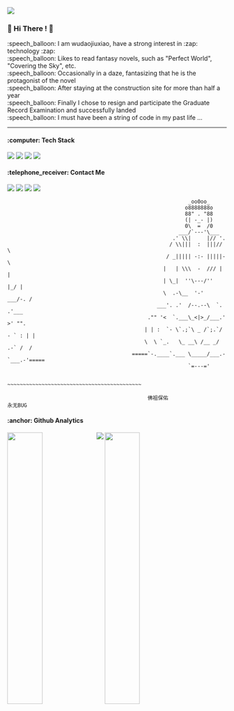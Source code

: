  <img src="https://my-pic-1309513254.cos.ap-shanghai.myqcloud.com//bg.jpg">
 
 
 
<h3> 👏 Hi There ! 👏 </h3>
<p>:speech_balloon: I am wudaojiuxiao, have a strong interest in :zap: technology :zap: <br>
:speech_balloon: Likes to read fantasy novels, such as "Perfect World", "Covering the Sky", etc. <br>
:speech_balloon: Occasionally in a daze, fantasizing that he is the protagonist of the novel <br>
:speech_balloon: After staying at the construction site for more than half a year <br>
:speech_balloon: Finally I chose to resign and participate the Graduate Record Examination and successfully landed <br>
:speech_balloon: I must have been a string of code in my past life ... </p>


---


<h4>:computer: Tech Stack</h4>
<div><img src="https://img.shields.io/badge/-Java-black?logo=java"> <img src="https://img.shields.io/badge/-Python-black?logo=python"> <img src="https://img.shields.io/badge/-IntelliJ IDEA-black?logo=intellijidea"> 
 <img src="https://img.shields.io/badge/-Pycharm-black?logo=pycharm"></div>



<h4>:telephone_receiver: Contact Me </h4>

[![](http://shields.io/badge/Github-@WuDaoJiuXiao-blue.svg)](https://github.com/WuDaoJiuXiao) 
[![](https://img.shields.io/badge/Leetcode-@悟道九霄-blue.svg)](https://leetcode-cn.com/u/wudaojiuxiao/) 
[![](https://img.shields.io/badge/CNblog-@悟道九霄-blue)](https://www.cnblogs.com/wudaojiuxiao/) 
[![](https://img.shields.io/badge/语雀-@悟道九霄-blue)](https://www.yuque.com/yuqueyonghusohmvm) 






```
                                                          _oo0oo_
                                                         o8888888o
                                                         88" . "88
                                                         (| -_- |)
                                                         0\  =  /0
                                                       ___/`---'\___
                                                     .' \\|     |// '.
                                                    / \\|||  :  |||// \
                                                   / _||||| -:- |||||- \
                                                  |   | \\\  -  /// |   |
                                                  | \_|  ''\---/''  |_/ |
                                                  \  .-\__  '-'  ___/-. /
                                                ___'. .'  /--.--\  `. .'___
                                             ."" '<  `.___\_<|>_/___.' >' "".
                                            | | :  `- \`.;`\ _ /`;.`/ - ` : | |
                                            \  \ `_.   \_ __\ /__ _/   .-` /  /
                                        =====`-.____`.___ \_____/___.-`___.-'=====
                                                          `=---='

                                        ~~~~~~~~~~~~~~~~~~~~~~~~~~~~~~~~~~~~~~~~~~~

                                             佛祖保佑                  永无BUG
```




<h4>:anchor: Github Analytics</h4> 

<img width="40%" align="left" src="https://github-readme-stats.vercel.app/api?username=wudaojiuxiao&show_icons=true&theme=cobalt" align="left">

<img width="40%" src="https://github-readme-stats.vercel.app/api/top-langs/?username=wudaojiuxiao&theme=cobalt&layout=compact">

<img src="https://github-profile-trophy.vercel.app/?username=wudaojiuxiao&theme=dracula" align="left">


